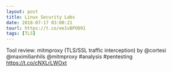 ```yaml
---
layout: post
title: Linux Security Labs
date: 2018-07-17 03:00:21
tourl: https://t.co/ee1vBPOO91
tags: [TLS]
---
```

Tool review: mitmproxy (TLS/SSL traffic interception) by @cortesi @maximilianhils @mitmproxy #analysis #pentesting https://t.co/cNXLrLWOxt